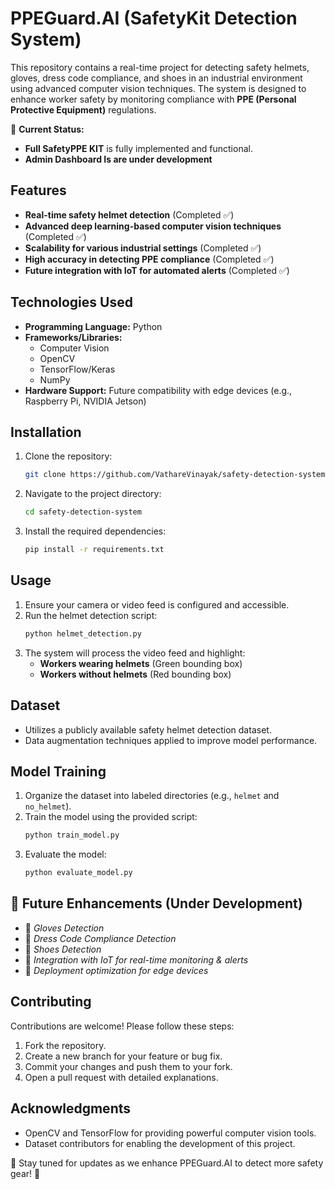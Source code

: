 # PPEGuard.AI (SafetyKit Detection System)

This repository contains a real-time project for detecting safety helmets, gloves, dress code compliance, and shoes in an industrial environment using advanced computer vision techniques. The system is designed to enhance worker safety by monitoring compliance with **PPE (Personal Protective Equipment)** regulations.

🚀 **Current Status:**
- **Full SafetyPPE KIT** is fully implemented and functional.
- **Admin Dashboard Is are under development**

## Features
- **Real-time safety helmet detection** (Completed ✅)
- **Advanced deep learning-based computer vision techniques** (Completed ✅)
- **Scalability for various industrial settings** (Completed ✅)
- **High accuracy in detecting PPE compliance** (Completed ✅)
- **Future integration with IoT for automated alerts** (Completed ✅)

## Technologies Used
- **Programming Language:** Python
- **Frameworks/Libraries:**
  - Computer Vision
  - OpenCV
  - TensorFlow/Keras
  - NumPy
- **Hardware Support:** Future compatibility with edge devices (e.g., Raspberry Pi, NVIDIA Jetson)

## Installation
1. Clone the repository:
   ```bash
   git clone https://github.com/VathareVinayak/safety-detection-system.git
   ```
2. Navigate to the project directory:
   ```bash
   cd safety-detection-system
   ```
3. Install the required dependencies:
   ```bash
   pip install -r requirements.txt
   ```

## Usage
1. Ensure your camera or video feed is configured and accessible.
2. Run the helmet detection script:
   ```bash
   python helmet_detection.py
   ```
3. The system will process the video feed and highlight:
   - **Workers wearing helmets** (Green bounding box)
   - **Workers without helmets** (Red bounding box)

## Dataset
- Utilizes a publicly available safety helmet detection dataset.
- Data augmentation techniques applied to improve model performance.

## Model Training
1. Organize the dataset into labeled directories (e.g., `helmet` and `no_helmet`).
2. Train the model using the provided script:
   ```bash
   python train_model.py
   ```
3. Evaluate the model:
   ```bash
   python evaluate_model.py
   ```

## 🚧 Future Enhancements (Under Development)
- 🧤 *Gloves Detection*
- 👕 *Dress Code Compliance Detection*
- 👞 *Shoes Detection*
- 📡 *Integration with IoT for real-time monitoring & alerts*
- 🚀 *Deployment optimization for edge devices*
  
## Contributing
Contributions are welcome! Please follow these steps:
1. Fork the repository.
2. Create a new branch for your feature or bug fix.
3. Commit your changes and push them to your fork.
4. Open a pull request with detailed explanations.

## Acknowledgments
- OpenCV and TensorFlow for providing powerful computer vision tools.
- Dataset contributors for enabling the development of this project.

📢 Stay tuned for updates as we enhance PPEGuard.AI to detect more safety gear! 🚀

